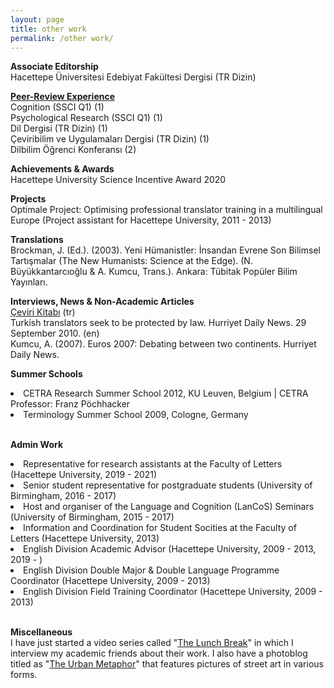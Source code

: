 ```yaml
---
layout: page
title: other work
permalink: /other work/
---
```


<b>Associate Editorship</b><br>
Hacettepe Üniversitesi Edebiyat Fakültesi Dergisi (TR Dizin)<br>

<a href="https://publons.com/researcher/1692089/alper-kumcu/peer-review/" target="_blank"><b>Peer-Review Experience</b></a><br>
Cognition (SSCI Q1) (1)<br>
Psychological Research (SSCI Q1) (1)<br>
Dil Dergisi (TR Dizin) (1)<br>
Çeviribilim ve Uygulamaları Dergisi (TR Dizin) (1)<br>
Dilbilim Öğrenci Konferansı (2)<br>

<b>Achievements & Awards</b><br>
Hacettepe University Science Incentive Award 2020<br>

<b>Projects</b><br>
Optimale Project: Optimising professional translator training in a multilingual Europe (Project assistant for Hacettepe University, 2011 - 2013)<br>

<b>Translations</b><br>
Brockman, J. (Ed.). (2003). Yeni Hümanistler: İnsandan Evrene Son Bilimsel Tartışmalar (The New Humanists: Science at the Edge). (N. Büyükkantarcıoğlu & A. Kumcu, Trans.). Ankara: Tübitak Popüler Bilim Yayınları.<br>

<b>Interviews, News & Non-Academic Articles</b><br>
<a href="https://www.cevirikitabi.com/cevirmenler-ne-isler-ceviriyor/ars-gor-alper-kumcu/" target="_blank">Çeviri Kitabı</a> (tr)<br>
Turkish translators seek to be protected by law. Hurriyet Daily News. 29 September 2010. (en)<br>
Kumcu, A. (2007). Euros 2007: Debating between two continents. Hurriyet Daily News.<br>

<b>Summer Schools</b>
<li>CETRA Research Summer School 2012, KU Leuven, Belgium | CETRA Professor: Franz Pöchhacker</li> 
<li>Terminology Summer School 2009, Cologne, Germany</li>
<br>

<b>Admin Work</b>
<li>Representative for research assistants at the Faculty of Letters (Hacettepe University, 2019 - 2021)</li>
<li>Senior student representative for postgraduate students (University of Birmingham, 2016 - 2017)</li>
<li>Host and organiser of the Language and Cognition (LanCoS) Seminars (University of Birmingham, 2015 - 2017)</li>
<li>Information and Coordination for Student Socities at the Faculty of Letters (Hacettepe University, 2013)</li>
<li>English Division Academic Advisor (Hacettepe University, 2009 - 2013, 2019 - )</li>
<li>English Division Double Major & Double Language Programme Coordinator (Hacettepe University, 2009 - 2013)</li>
<li>English Division Field Training Coordinator (Hacettepe University, 2009 - 2013)</li>
<br>

<b>Miscellaneous</b><br>
I have just started a video series called "<a href="https://www.youtube.com/channel/UCik4DV7sIoIMC8Msv2eGVaw" target="_blank">The Lunch Break</a>" in which I interview my academic friends about their work. I also have a photoblog titled as "<a href="https://theurbanmetaphor.tumblr.com" target="_blank">The Urban Metaphor</a>" that features pictures of street art in various forms.
